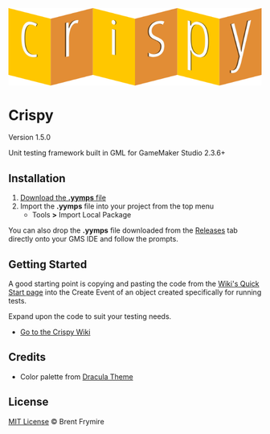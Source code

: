 <p align="center"><img src="./LOGO.png" style="margin:auto;"></p>


# Crispy

Version 1.5.0

Unit testing framework built in GML for GameMaker Studio 2.3.6+


## Installation

1. [Download the **.yymps** file](https://github.com/bfrymire/crispy/releases/latest)
1. Import the **.yymps** file into your project from the top menu
    * Tools **>** Import Local Package

You can also drop the **.yymps** file downloaded from the [Releases](https://github.com/bfrymire/crispy/releases/latest) tab directly onto your GMS IDE and follow the prompts.


## Getting Started

A good starting point is copying and pasting the code from the [Wiki's Quick Start page](https://github.com/bfrymire/crispy/wiki/Quick-Start) into the Create Event of an object created specifically for running tests.

Expand upon the code to suit your testing needs.

* [Go to the Crispy Wiki](https://github.com/bfrymire/crispy/wiki)


## Credits

* Color palette from [Dracula Theme](https://github.com/dracula/dracula-theme#color-palette)


## License

[MIT License](./LICENSE) &copy; Brent Frymire
